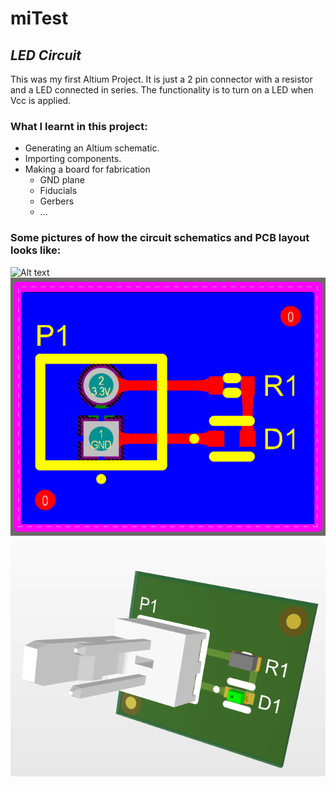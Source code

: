 # miTest
## _LED Circuit_

This was my first Altium Project. It is just a 2 pin connector with a resistor and a LED connected in series. The functionality is to turn on a LED when Vcc is applied.
### What I learnt in this project:

- Generating an Altium schematic.
- Importing components.
- Making a board for fabrication
	- GND plane
	- Fiducials
	- Gerbers
	- ...

### Some pictures of how the circuit schematics and PCB layout looks like:

![Alt text](images/Schematic.PNG?raw=true "Circuit Schematic")
![Alt text](images/2D-PCB-Image.PNG?raw=true "2D PCB Layout")
![Alt text](images/3D-PCB-Image.PNG?raw=true "3D PCB Layout")